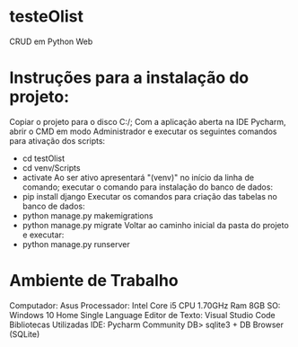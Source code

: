 # testeOlist
CRUD em Python Web

# Instruções para a instalação do projeto:
Copiar o projeto para o disco C:/;
Com a aplicação aberta na IDE Pycharm, abrir o CMD em modo Administrador e executar os seguintes comandos para ativação dos scripts:
- cd testOlist
- cd venv/Scripts
- activate
Ao ser ativo apresentará "(venv)" no início da linha de comando;
executar o comando para instalação do banco de dados:
- pip install django
Executar os comandos para criação das tabelas no banco de dados:
- python manage.py makemigrations
- python manage.py migrate
Voltar ao caminho inicial da pasta do projeto e executar:
- python manage.py runserver

# Ambiente de Trabalho
Computador: Asus
Processador: Intel Core i5 CPU 1.70GHz
Ram 8GB
SO: Windows 10 Home Single Language
Editor de Texto: Visual Studio Code
Bibliotecas Utilizadas
IDE: Pycharm Community
DB> sqlite3 + DB Browser (SQLite)
